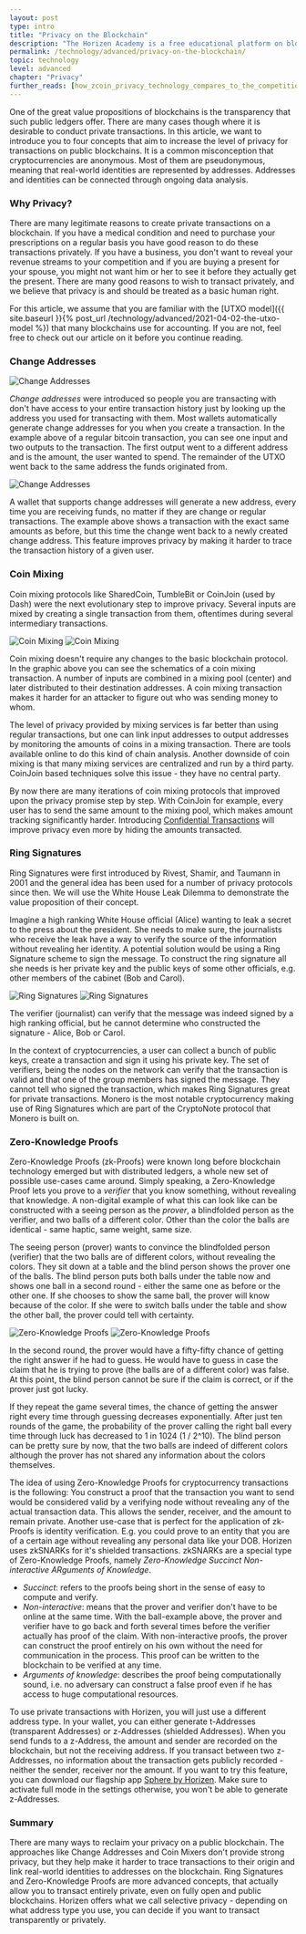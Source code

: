 ```yaml
---
layout: post
type: intro
title: "Privacy on the Blockchain"
description: "The Horizen Academy is a free educational platform on blockchain technology, cryptocurrency, and privacy. In this article, we introduce you to the different technologies that enable private transactions on a public blockchain."
permalink: /technology/advanced/privacy-on-the-blockchain/
topic: technology
level: advanced
chapter: "Privacy"
further_reads: [how_zcoin_privacy_technology_compares_to_the_competition]
---
```


One of the great value propositions of blockchains is the transparency that such public ledgers offer. There are many cases though where it is desirable to conduct private transactions. In this article, we want to introduce you to four concepts that aim to increase the level of privacy for transactions on public blockchains. It is a common misconception that cryptocurrencies are anonymous. Most of them are pseudonymous, meaning that real-world identities are represented by addresses. Addresses and identities can be connected through ongoing data analysis.

### Why Privacy?

There are many legitimate reasons to create private transactions on a blockchain. If you have a medical condition and need to purchase your prescriptions on a regular basis you have good reason to do these transactions privately. If you have a business, you don't want to reveal your revenue streams to your competition and if you are buying a present for your spouse, you might not want him or her to see it before they actually get the present. There are many good reasons to wish to transact privately, and we believe that privacy is and should be treated as a basic human right.

For this article, we assume that you are familiar with the [UTXO model]({{ site.baseurl }}{% post_url /technology/advanced/2021-04-02-the-utxo-model %}) that many blockchains use for accounting. If you are not, feel free to check out our article on it before you continue reading.

### Change Addresses

<div class="my-4">
    <img src="/assets/post_files/technology/advanced/privacy-on-the-blockchain/change_address_0.png" alt="Change Addresses">
</div>

*Change addresses* were introduced so people you are transacting with don't have access to your entire transaction history just by looking up the address you used for transacting with them. Most wallets automatically generate change addresses for you when you create a transaction. In the example above of a regular bitcoin transaction, you can see one input and two outputs to the transaction. The first output went to a different address and is the amount, the user wanted to spend. The remainder of the UTXO went back to the same address the funds originated from.

<div class="my-4">
    <img src="/assets/post_files/technology/advanced/privacy-on-the-blockchain/change_address_1.png" alt="Change Addresses">
</div>

A wallet that supports change addresses will generate a new address, every time you are receiving funds, no matter if they are change or regular transactions. The example above shows a transaction with the exact same amounts as before, but this time the change went back to a newly created change address. This feature improves privacy by making it harder to trace the transaction history of a given user.

### Coin Mixing

Coin mixing protocols like SharedCoin, TumbleBit or CoinJoin (used by Dash) were the next evolutionary step to improve privacy. Several inputs are mixed by creating a single transaction from them, oftentimes during several intermediary transactions.

![Coin Mixing](/assets/post_files/technology/advanced/privacy-on-the-blockchain/coinjoin_D.jpg)
![Coin Mixing](/assets/post_files/technology/advanced/privacy-on-the-blockchain/coinjoin_M.jpg)

Coin mixing doesn't require any changes to the basic blockchain protocol. In the graphic above you can see the schematics of a coin mixing transaction. A number of inputs are combined in a mixing pool (center) and later distributed to their destination addresses. A coin mixing transaction makes it harder for an attacker to figure out who was sending money to whom.

The level of privacy provided by mixing services is far better than using regular transactions, but one can link input addresses to output addresses by monitoring the amounts of coins in a mixing transaction. There are tools available online to do this kind of chain analysis. Another downside of coin mixing is that many mixing services are centralized and run by a third party. CoinJoin based techniques solve this issue - they have no central party.

By now there are many iterations of coin mixing protocols that improved upon the privacy promise step by step. With CoinJoin for example, every user has to send the same amount to the mixing pool, which makes amount tracking significantly harder. Introducing [Confidential Transactions](https://medium.com/@ecurrencyhodler/a-primer-to-confidential-transactions-e6ab3dd2bf1e) will improve privacy even more by hiding the amounts transacted.

### Ring Signatures

Ring Signatures were first introduced by Rivest, Shamir, and Taumann in 2001 and the general idea has been used for a number of privacy protocols since then. We will use the White House Leak Dilemma to demonstrate the value proposition of their concept.

Imagine a high ranking White House official (Alice) wanting to leak a secret to the press about the president. She needs to make sure, the journalists who receive the leak have a way to verify the source of the information without revealing her identity. A potential solution would be using a Ring Signature scheme to sign the message. To construct the ring signature all she needs is her private key and the public keys of some other officials, e.g. other members of the cabinet (Bob and Carol).

![Ring Signatures](/assets/post_files/technology/advanced/privacy-on-the-blockchain/ring_sig_D.jpg)
![Ring Signatures](/assets/post_files/technology/advanced/privacy-on-the-blockchain/ring_sig_M.jpg)

The verifier (journalist) can verify that the message was indeed signed by a high ranking official, but he cannot determine who constructed the signature - Alice, Bob or Carol.

In the context of cryptocurrencies, a user can collect a bunch of public keys, create a transaction and sign it using his private key. The set of verifiers, being the nodes on the network can verify that the transaction is valid and that one of the group members has signed the message. They cannot tell who signed the transaction, which makes Ring Signatures great for private transactions. Monero is the most notable cryptocurrency making use of Ring Signatures which are part of the CryptoNote protocol that Monero is built on.

### Zero-Knowledge Proofs

Zero-Knowledge Proofs (zk-Proofs) were known long before blockchain technology emerged but with distributed ledgers, a whole new set of possible use-cases came around. Simply speaking, a Zero-Knowledge Proof lets you prove to a *verifier* that you know something, without revealing that knowledge. A non-digital example of what this can look like can be constructed with a seeing person as the *prover*, a blindfolded person as the verifier, and two balls of a different color. Other than the color the balls are identical - same haptic, same weight, same size.

The seeing person (prover) wants to convince the blindfolded person (verifier) that the two balls are of different colors, without revealing the colors. They sit down at a table and the blind person shows the prover one of the balls. The blind person puts both balls under the table now and shows one ball in a second round - either the same one as before or the other one. If she chooses to show the same ball, the prover will know because of the color. If she were to switch balls under the table and show the other ball, the prover could tell with certainty.

![Zero-Knowledge Proofs](/assets/post_files/technology/advanced/privacy-on-the-blockchain/zkproof_D.jpg)
![Zero-Knowledge Proofs](/assets/post_files/technology/advanced/privacy-on-the-blockchain/zkproof_M.jpg)

In the second round, the prover would have a fifty-fifty chance of getting the right answer if he had to guess. He would have to guess in case the claim that he is trying to prove (the balls are of a different color) was false. At this point, the blind person cannot be sure if the claim is correct, or if the prover just got lucky.

If they repeat the game several times, the chance of getting the answer right every time through guessing decreases exponentially. After just ten rounds of the game, the probability of the prover calling the right ball every time through luck has decreased to 1 in 1024 (1 / 2^10). The blind person can be pretty sure by now, that the two balls are indeed of different colors although the prover has not shared any information about the colors themselves.

The idea of using Zero-Knowledge Proofs for cryptocurrency transactions is the following: You construct a proof that the transaction you want to send would be considered valid by a verifying node without revealing any of the actual transaction data. This allows the sender, receiver, and the amount to remain private. Another use-case that is perfect for the application of zk-Proofs is identity verification. E.g. you could prove to an entity that you are of a certain age without revealing any personal data like your DOB. Horizen uses zkSNARKs for it's shielded transactions. zkSNARKs are a special type of Zero-Knowledge Proofs, namely _Zero-Knowledge Succinct Non-interactive ARguments of Knowledge_.

 - *Succinct*: refers to the proofs being short in the sense of easy to compute and verify.
 - *Non-interactive*: means that the prover and verifier don't have to be online at the same time. With the ball-example above, the prover and verifier have to go back and forth several times before the verifier actually has proof of the claim. With non-interactive proofs, the prover can construct the proof entirely on his own without the need for communication in the process. This proof can be written to the blockchain to be verified at any time.
 - *Arguments of knowledge*: describes the proof being computationally sound, i.e. no adversary can construct a false proof even if he has access to huge computational resources.

To use private transactions with Horizen, you will just use a different address type. In your wallet, you can either generate t-Addresses (transparent Addresses) or z-Addresses (shielded Addresses). When you send funds to a z-Address, the amount and sender are recorded on the blockchain, but not the receiving address. If you transact between two z-Addresses, no information about the transaction gets publicly recorded - neither the sender, receiver nor the amount. If you want to try this feature, you can download our flagship app [Sphere by Horizen](https://www.horizen.global/spherebyhorizen/). Make sure to activate full mode in the settings otherwise, you won't be able to generate z-Addresses.

### Summary

There are many ways to reclaim your privacy on a public blockchain. The approaches like Change Addresses and Coin Mixers don't provide strong privacy, but they help make it harder to trace transactions to their origin and link real-world identities to addresses on the blockchain. Ring Signatures and Zero-Knowledge Proofs are more advanced concepts, that actually allow you to transact entirely private, even on fully open and public blockchains. Horizen offers what we call selective privacy - depending on what address type you use, you can decide if you want to transact transparently or privately.
